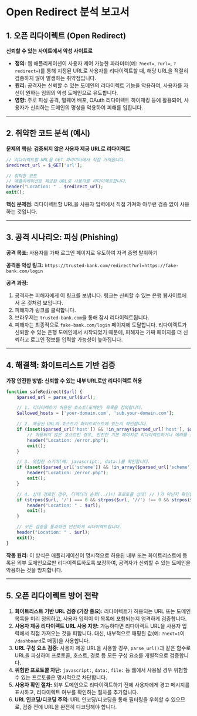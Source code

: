 # Open Redirect 분석 보고서

## 1. 오픈 리다이렉트 (Open Redirect)

**신뢰할 수 있는 사이트에서 악성 사이트로**

- **정의:** 웹 애플리케이션이 사용자 제어 가능한 파라미터(예: `?next=`, `?url=`, `?redirect=`)를 통해 지정된 URL로 사용자를 리다이렉트할 때, 해당 URL을 적절히 검증하지 않아 발생하는 취약점입니다.
- **원리:** 공격자는 신뢰할 수 있는 도메인의 리다이렉트 기능을 악용하여, 사용자를 자신이 원하는 임의의 악성 도메인으로 유도합니다.
- **영향:** 주로 피싱 공격, 멀웨어 배포, OAuth 리다이렉트 하이재킹 등에 활용되어, 사용자가 신뢰하는 도메인의 명성을 악용하여 피해를 입힙니다.

---

## 2. 취약한 코드 분석 (예시)

**문제의 핵심: 검증되지 않은 사용자 제공 URL로 리다이렉트**

```php
// 리다이렉트할 URL을 GET 파라미터에서 직접 가져옵니다.
$redirect_url = $_GET['url'];

// 취약한 코드
// 애플리케이션은 제공된 URL로 사용자를 리다이렉트합니다.
header("Location: " . $redirect_url);
exit();
```

**핵심 문제점:** 리다이렉트할 URL을 사용자 입력에서 직접 가져와 아무런 검증 없이 사용하는 것입니다.

---

## 3. 공격 시나리오: 피싱 (Phishing)

**공격 목표:** 사용자를 가짜 로그인 페이지로 유도하여 자격 증명 탈취하기

**공격용 악성 링크:**
`https://trusted-bank.com/redirect?url=https://fake-bank.com/login`

**공격 과정:**
1.  공격자는 피해자에게 이 링크를 보냅니다. 링크는 신뢰할 수 있는 은행 웹사이트에서 온 것처럼 보입니다.
2.  피해자가 링크를 클릭합니다.
3.  브라우저는 `trusted-bank.com`을 통해 잠시 리다이렉트됩니다.
4.  피해자는 최종적으로 `fake-bank.com/login` 페이지에 도달합니다. 리다이렉트가 신뢰할 수 있는 은행 도메인에서 시작되었기 때문에, 피해자는 가짜 페이지를 더 신뢰하고 로그인 정보를 입력할 가능성이 높아집니다.

---

## 4. 해결책: 화이트리스트 기반 검증

**가장 안전한 방법: 신뢰할 수 있는 내부 URL로만 리다이렉트 허용**

```php
function safeRedirect($url) {
    $parsed_url = parse_url($url);

    // 1. 리다이렉트가 허용된 호스트(도메인) 목록을 정의합니다.
    $allowed_hosts = ['your-domain.com', 'sub.your-domain.com'];

    // 2. 제공된 URL의 호스트가 화이트리스트에 있는지 확인합니다.
    if (isset($parsed_url['host']) && !in_array($parsed_url['host'], $allowed_hosts)) {
        // 허용되지 않은 호스트인 경우, 안전한 기본 페이지로 리다이렉트하거나 에러를 표시합니다.
        header("Location: /error.php");
        exit();
    }

    // 3. 위험한 스키마(예: javascript:, data:)를 확인합니다.
    if (isset($parsed_url['scheme']) && !in_array($parsed_url['scheme'], ['http', 'https'])) {
        header("Location: /error.php");
        exit();
    }

    // 4. 상대 경로인 경우, 디렉터리 순회(../)나 프로토콜 상대( // )가 아닌지 확인합니다.
    if (strpos($url, '/') === 0 && strpos($url, '//') !== 0 && strpos($url, '../') === false) {
        header("Location: " . $url);
        exit();
    }

    // 모든 검증을 통과하면 안전하게 리다이렉트합니다.
    header("Location: " . $url);
    exit();
}
```

**작동 원리:** 이 방식은 애플리케이션이 명시적으로 허용된 내부 또는 화이트리스트에 등록된 외부 도메인으로만 리다이렉트하도록 보장하여, 공격자가 신뢰할 수 있는 도메인을 악용하는 것을 방지합니다.

---

## 5. 오픈 리다이렉트 방어 전략

1.  **화이트리스트 기반 URL 검증 (가장 중요):** 리다이렉트가 허용되는 URL 또는 도메인 목록을 미리 정의하고, 사용자 입력이 이 목록에 포함되는지 엄격하게 검증합니다.
2.  **사용자 제공 리다이렉트 URL 사용 지양:** 가능하다면 리다이렉트 URL을 사용자 입력에서 직접 가져오는 것을 피합니다. 대신, 내부적으로 매핑된 값(예: `?next=1`이 `/dashboard`로 매핑)을 사용합니다.
3.  **URL 구성 요소 검증:** 사용자 제공 URL을 사용할 경우, `parse_url()`과 같은 함수로 URL을 파싱하여 프로토콜, 호스트, 경로 등 모든 구성 요소를 개별적으로 검증합니다.
4.  **위험한 프로토콜 차단:** `javascript:`, `data:`, `file:` 등 웹에서 사용될 경우 위험할 수 있는 프로토콜은 명시적으로 차단합니다.
5.  **사용자 확인 절차:** 외부 도메인으로 리다이렉트하기 전에 사용자에게 경고 메시지를 표시하고, 리다이렉트 여부를 확인하는 절차를 추가합니다.
6.  **URL 인코딩/디코딩 주의:** URL 인코딩/디코딩을 통해 필터링을 우회할 수 있으므로, 검증 전에 URL을 완전히 디코딩해야 합니다.

